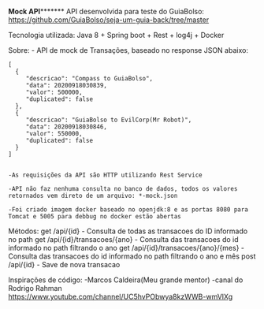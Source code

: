 ****************Mock API***********************
API desenvolvida para teste do GuiaBolso: https://github.com/GuiaBolso/seja-um-guia-back/tree/master

Tecnologia utilizada: Java 8 + Spring boot + Rest + log4j + Docker

Sobre:
	- API de mock de Transações, baseado no response JSON abaixo:
	
	
    [
	  {
		 "descricao": "Compass to GuiaBolso",
		 "data": 20200918030839,
		 "valor": 500000,
		 "duplicated": false
	  },
	  {
		 "descricao": "GuiaBolso to EvilCorp(Mr Robot)",
		 "data": 20200918030846,
		 "valor": 550000,
		 "duplicated": false
	  }
	]
	
	
	-As requisições da API são HTTP utilizando Rest Service
	
	-API não faz nenhuma consulta no banco de dados, todos os valores retornados vem direto de um arquivo: *-mock.json
	
	-Foi criado imagem docker baseado no openjdk:8 e as portas 8080 para Tomcat e 5005 para debbug no docker estão abertas
	
Métodos:
	get /api/{id} - Consulta de todas as transacoes do ID informado no path
	get /api/{id}/transacoes/{ano} - Consulta das transacoes do id informado no path filtrando o ano
	get /api/{id}/transacoes/{ano}/{mes} - Consulta das transacoes do id informado no path filtrando o ano e mês
	post /api/{id} - Save de nova transacao

Inspirações de código:
	-Marcos Caldeira(Meu grande mentor)
	-canal do Rodrigo Rahman https://www.youtube.com/channel/UC5hvPObwya8kzWWB-wmVlXg
